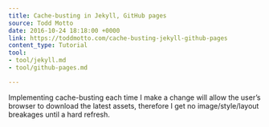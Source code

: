 ```yaml
---
title: Cache-busting in Jekyll, GitHub pages
source: Todd Motto
date: 2016-10-24 18:18:00 +0000
link: https://toddmotto.com/cache-busting-jekyll-github-pages
content_type: Tutorial
tool:
- tool/jekyll.md
- tool/github-pages.md

---
```

Implementing cache-busting each time I make a change will allow the user’s browser to download the latest assets, therefore I get no image/style/layout breakages until a hard refresh.





